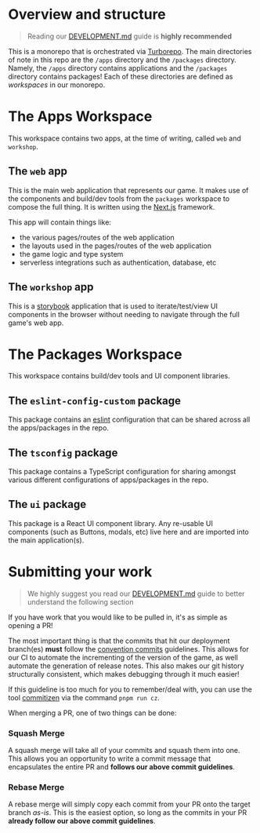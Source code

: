 # Overview and structure

> Reading our [DEVELOPMENT.md](./DEVELOPMENT.md) guide is **highly recommended**

This is a monorepo that is orchestrated via [Turborepo](https://turbo.build/repo). The main directories of note in this repo are the `/apps` directory and the `/packages` directory. Namely, the `/apps` directory contains applications and the `/packages` directory contains packages! Each of these directories are defined as _workspaces_ in our monorepo.

# The Apps Workspace

This workspace contains two apps, at the time of writing, called `web` and `workshop`.

## The `web` app

This is the main web application that represents our game. It makes use of the components and build/dev tools from the `packages` workspace to compose the full thing. It is written using the [Next.js](https://nextjs.org/) framework.

This app will contain things like:

- the various pages/routes of the web application
- the layouts used in the pages/routes of the web application
- the game logic and type system
- serverless integrations such as authentication, database, etc

## The `workshop` app

This is a [storybook](https://storybook.js.org/) application that is used to iterate/test/view UI components in the browser without needing to navigate through the full game's web app.

# The Packages Workspace

This workspace contains build/dev tools and UI component libraries.

## The `eslint-config-custom` package

This package contains an [eslint](https://eslint.org/) configuration that can be shared across all the apps/packages in the repo.

## The `tsconfig` package

This package contains a TypeScript configuration for sharing amongst various different configurations of apps/packages in the repo.

## The `ui` package

This package is a React UI component library. Any re-usable UI components (such as Buttons, modals, etc) live here and are imported into the main application(s).

# Submitting your work

> We highly suggest you read our [DEVELOPMENT.md](./DEVELOPMENT.md) guide to better understand the following section

If you have work that you would like to be pulled in, it's as simple as opening a PR!

The most important thing is that the commits that hit our deployment branch(es) **must** follow the [convention commits](https://www.conventionalcommits.org/en/v1.0.0/) guidelines. This allows for our CI to automate the incrementing of the version of the game, as well automate the generation of release notes. This also makes our git history structurally consistent, which makes debugging through it much easier!

If this guideline is too much for you to remember/deal with, you can use the tool [commitizen](http://commitizen.github.io/cz-cli/) via the command `pnpm run cz`.

When merging a PR, one of two things can be done:

### Squash Merge

A squash merge will take all of your commits and squash them into one. This allows you an opportunity to write a commit message that encapsulates the entire PR and **follows our above commit guidelines**.

### Rebase Merge

A rebase merge will simply copy each commit from your PR onto the target branch _as-is_. This is the easiest option, so long as the commits in your PR **already follow our above commit guidelines**.
